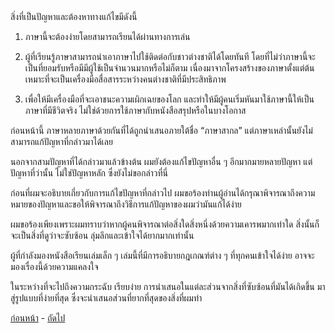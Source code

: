 <link href="markdown.css" rel="stylesheet">
สิ่งที่เป็นปัญหาและต้องหาทางแก้ไขมีดังนี้
               
1. ภาษานี้จะต้องง่ายโดยสามารถเรียนได้ผ่านทางการเล่น

2. ผู้ที่เรียนรู้ภาษาสามารถนำเอาภาษาไปใช้ติดต่อกับชาวต่างชาติได้โดยทันที โดยที่ไม่ว่าภาษานี้จะเป็นที่ยอมรับหรือมีมีผู้ใช้เป็นจำนวนมากหรือไม่ก็ตาม เนื่องมาจากโครงสร้างของภาษาตั้งแต่ต้นเหมาะที่จะเป็นเครื่องมือสื่อสารระหว่างคนต่างชาติที่มีประสิทธิภาพ

3. เพื่อให้มีเครื่องมือที่จะเอาชนะความเผิกเฉยของโลก และทำให้มีผู้คนเริ่มหันมาใช้ภาษานี้ให้เป็นภาษาที่มีชีวิตจริง ไม่ใช่ด้วยการใช้ภาษากับหนังสือสรุปหรือในบางโอกาส

ก่อนหน้านี้ ภาษาหลายภาษาด้วยกันที่ได้ถูกนำเสนอภายใต้ชื่อ “ภาษาสากล” แต่ภาษาเหล่านั้นยังไม่สามารถแก้ปัญหาที่กล่าวมาได้เลย

นอกจากสามปัญหาที่ได้กล่าวมาแล้วข้างต้น ผมยังต้องแก้ไขปัญหาอื่น ๆ อีกมากมายหลายปัญหา แต่ปัญหาที่ว่านั้น ไม่ใช่ปัญหาหลัก ซึ่งยังไม่ขอกล่าวที่นี่

ก่อนที่ผมจะอธิบายเกี่ยวกับการแก้ไขปัญหาที่กล่าวไป ผมขอร้องท่านผู้อ่านได้กรุณาพิจารณาถึงความหมายของปัญหาและขอให้พิจารณาถึงวิธีการแก้ปัญหาของผมว่ามันแก้ได้ง่าย

ผมขอร้องเพียงเพราะผมทราบว่าหากผู้คนพิจารณาต่อสิ่งใดสิ่งหนึ่งด้วยความเคารพมากเท่าใด สิ่งนั้นก็จะเป็นสิ่งที่ดูว่าจะซับซ้อน ลุ่มลึกและเข้าใจได้ยากมากเท่านั้น

ผู้ที่กำลังมองหนังสือเรียนเล่มเล็ก ๆ เล่มนี้ที่มีการอธิบายกฎเกณฑ์ต่าง ๆ ที่ทุกคนเข้าใจได้ง่าย อาจจะมองเรื่องนี้ด้วยความแคลงใจ

ในระหว่างที่จะไปถึงความกระฉับ เรียบง่าย  การนำเสนอในแต่ละส่วนจากสิ่งที่ซับซ้อนที่มันได้เกิดขึ้น มาสู่รูปแบบที่ง่ายที่สุด ซึ่งจะนำเสนอส่วนที่ยากที่สุดของสิ่งที่ผมทำ 

[ก่อนหน้า](./2) - [ถัดไป](./4)
